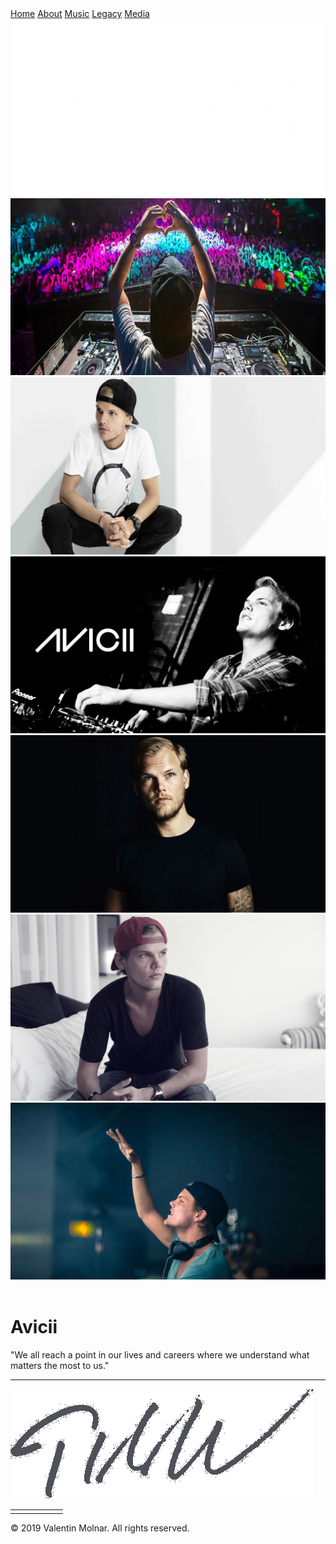 <!DOCTYPE html>
<html>
<head>
<link rel="icon" href="Pics/icon.png">
<meta name="viewport" content="width=device-width, initial-scale=1">
<link rel="stylesheet" type="text/css" href="style.css">
<link rel="stylesheet" href="https://cdnjs.cloudflare.com/ajax/libs/font-awesome/4.7.0/css/font-awesome.min.css">
<link href='http://fonts.googleapis.com/css?family=Cookie' rel='stylesheet' type='text/css'>
<title>Avicii</title>
</head>

<body>

<!-- Navbar start code -->

<nav id="navbar">
  <a href="index.html">Home</a>
  <a href="about.html">About</a>
  <a href="music.html">Music</a>
  <a href="legacy.html">Legacy</a>
  <a href="media.html">Media</a>
</nav>
<section>  
  <a href="index.html" id="nothing"><img src="Pics/Avicii_Logo_White.png"></a>
</section>
<!-- Navbar end code -->

<!-- Auto changing pictures starting code -->

<header class="slideshow-container">

<div class="mySlides fade">
  <img src="Pics/Avicii1.jpg" class="img">
</div>

<div class="mySlides fade">
  <img src="Pics/Avicii2.jpg" class="img">
</div>

<div class="mySlides fade">
  <img src="Pics/Avicii3.jpg" class="img">
</div>

<div class="mySlides fade">
  <img src="Pics/Avicii4.jpg" class="img">
</div>

<div class="mySlides fade">
  <img src="Pics/Avicii5.jpg" class="img">
</div>

<div class="mySlides fade">
  <img src="Pics/Avicii6.jpg" class="img">
</div>

</header>

<div style="text-align:center">
  <span class="dot"></span> 
  <span class="dot"></span> 
  <span class="dot"></span> 
  <span class="dot"></span> 
  <span class="dot"></span> 
  <span class="dot"></span> 
</div>

<script>
var slideIndex = 0;
showSlides();

function showSlides() {
  var i;
  var slides = document.getElementsByClassName("mySlides");
  var dots = document.getElementsByClassName("dot");
  for (i = 0; i < slides.length; i++) {
    slides[i].style.display = "none";  
  }
  slideIndex++;
  if (slideIndex > slides.length) {slideIndex = 1}
  slides[slideIndex-1].style.display = "block";  
  dots[slideIndex-1].className += " active";
  setTimeout(showSlides, 2500);
}
</script>

<!-- Auto changing pictures end code -->

<div>
  <div class="header">
    <h1>Avicii</h1>    
  </div>
<p class="text">"We all reach a point in our lives and careers where we understand what matters the most to us."</p>
</div>

<div>
	<hr>
</div>

<footer>
  <div>
    <img src="Pics/Avicii sign.png" class="signature">
  </div>
	<table class="social">
		<tr>
			<td><a href="https://www.facebook.com/avicii" class="fa fa-facebook" target="_blank"></a></td>
			<td><a href="https://twitter.com/Avicii" class="fa fa-twitter" target="_blank"></a></td>
			<td><a href="https://www.youtube.com/channel/UCPHjpfnnGklkRBBTd0k6aHg" class="fa fa-youtube" target="_blank"></a></td>
			<td><a href="https://www.instagram.com/avicii/?hl=en" class="fa fa-instagram" target="_blank"></a></td>
      <td><a href="https://open.spotify.com/artist/1vCWHaC5f2uS3yhpwWbIA6" class="fa fa-spotify" target="_blank"></a></td>
      <td><a href="https://itunes.apple.com/us/artist/avicii/298496035" class="fa fa-apple"></a></td>
		</tr>
	</table>
  <p>© 2019 Valentin Molnar. All rights reserved.</p>
</footer>

</body>
</html>
